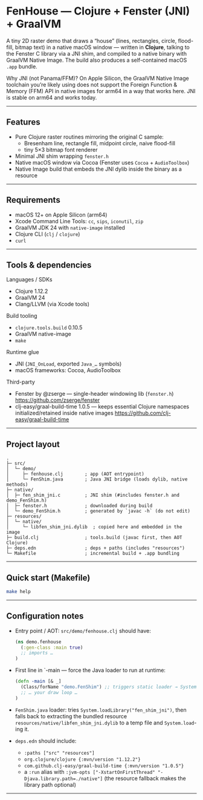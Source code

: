 # FenHouse — Clojure + Fenster (JNI) + GraalVM

A tiny 2D raster demo that draws a “house” (lines, rectangles, circle, flood-fill, bitmap text) in a native macOS window — written in **Clojure**, talking to the Fenster C library via a JNI shim, and compiled to a native binary with GraalVM Native Image. The build also produces a self-contained macOS `.app` bundle.

Why JNI (not Panama/FFM)? On Apple Silicon, the GraalVM Native Image toolchain you’re likely using does not support the Foreign Function & Memory (FFM) API in native images for arm64 in a way that works here. JNI is stable on arm64 and works today.

---

## Features

- Pure Clojure raster routines mirroring the original C sample:
  - Bresenham line, rectangle fill, midpoint circle, naive flood-fill
  - tiny 5×3 bitmap font renderer
- Minimal JNI shim wrapping `fenster.h`
- Native macOS window via Cocoa (Fenster uses `Cocoa` + `AudioToolbox`)
- Native Image build that embeds the JNI dylib inside the binary as a resource

---

## Requirements

- macOS 12+ on Apple Silicon (arm64)
- Xcode Command Line Tools: `cc`, `sips`, `iconutil`, `zip`
- GraalVM JDK 24 with `native-image` installed
- Clojure CLI (`clj` / `clojure`)
- `curl`

---

## Tools & dependencies

Languages / SDKs
- Clojure 1.12.2
- GraalVM 24
- Clang/LLVM (via Xcode tools)

Build tooling
- `clojure.tools.build` 0.10.5
- GraalVM native-image
- `make`

Runtime glue
- JNI (`JNI_OnLoad`, exported `Java_…` symbols)
- macOS frameworks: Cocoa, AudioToolbox

Third-party
- Fenster by @zserge — single-header windowing lib (`fenster.h`)
  https://github.com/zserge/fenster
- clj-easy/graal-build-time 1.0.5 — keeps essential Clojure namespaces initialized/retained inside native images
  https://github.com/clj-easy/graal-build-time

---

## Project layout

```
.
├─ src/
│  └─ demo/
│     ├─ fenhouse.clj        ; app (AOT entrypoint)
│     └─ FenShim.java        ; Java JNI bridge (loads dylib, native methods)
├─ native/
│  ├─ fen_shim_jni.c         ; JNI shim (#includes fenster.h and demo_FenShim.h)
│  ├─ fenster.h              ; downloaded during build
│  └─ demo_FenShim.h         ; generated by `javac -h` (do not edit)
├─ resources/
│  └─ native/
│     └─ libfen_shim_jni.dylib  ; copied here and embedded in the image
├─ build.clj                 ; tools.build (javac first, then AOT Clojure)
├─ deps.edn                  ; deps + paths (includes "resources")
└─ Makefile                  ; incremental build + .app bundling
```

---

## Quick start (Makefile)

```bash
make help
```

---

## Configuration notes

- Entry point / AOT: `src/demo/fenhouse.clj` should have:

  ```clojure
  (ns demo.fenhouse
    (:gen-class :main true)
    ;; imports …
  )
  ```

- First line in `-main — force the Java loader to run at runtime:

  ```clojure
  (defn -main [& _]
    (Class/forName "demo.FenShim") ;; triggers static loader → System.load(...)
    ;; … your draw loop …
  )
  ```

- `FenShim.java` loader: tries `System.loadLibrary("fen_shim_jni")`, then falls back to extracting the bundled resource `resources/native/libfen_shim_jni.dylib` to a temp file and `System.load`-ing it.

- `deps.edn` should include:
  - `:paths ["src" "resources"]`
  - `org.clojure/clojure {:mvn/version "1.12.2"}`
  - `com.github.clj-easy/graal-build-time {:mvn/version "1.0.5"}`
  - a `:run` alias with `:jvm-opts ["-XstartOnFirstThread" "-Djava.library.path=./native"]` (the resource fallback makes the library path optional)

---
